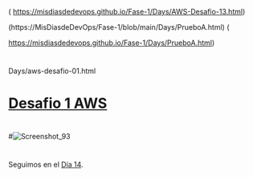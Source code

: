 

( https://misdiasdedevops.github.io/Fase-1/Days/AWS-Desafio-13.html)

(https://MisDiasdeDevOps/Fase-1/blob/main/Days/PrueboA.html) (

https://misdiasdedevops.github.io/Fase-1/Days/PrueboA.html)

#



Days/aws-desafio-01.html


# [Desafio 1 AWS ](https://MisDiasdeDevOps.github.io/Fase-1/Days/aws-desafio-01.html)

#
#
#![Screenshot_93](https://user-images.githubusercontent.com/105083569/171956519-c8c3ca43-1887-486c-be5a-40f98300b5a6.png)


#
#
#
#
#

Seguimos en el [Día  14](day14.md).
